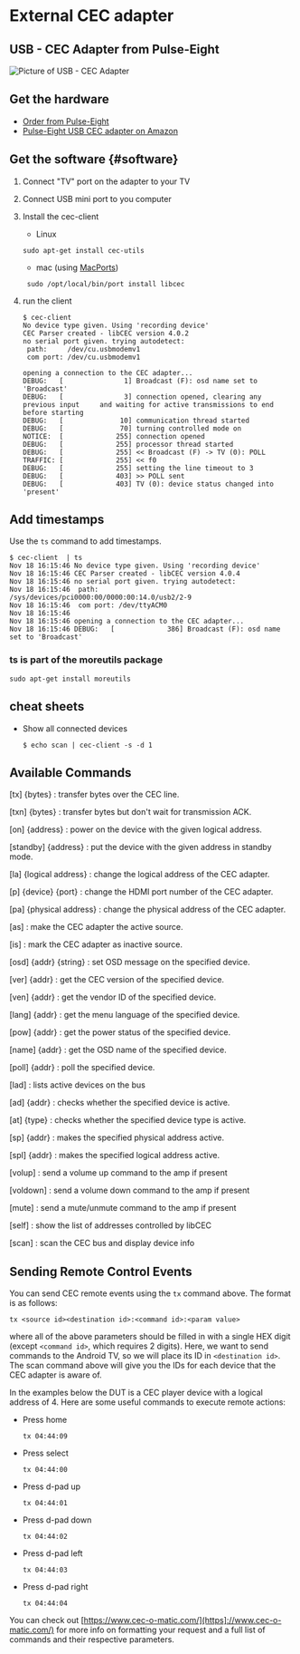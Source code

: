 # External CEC adapter

## USB - CEC Adapter from Pulse-Eight

![Picture of USB - CEC Adapter](https://www.pulse-eight.com/generated-assets/products/0000237_555.jpeg)

## Get the hardware

*   [Order from Pulse-Eight](https://www.pulse-eight.com/p/104/usb-hdmi-cec-adapter#)
*   [Pulse-Eight USB CEC adapter on Amazon](https://www.amazon.com/s/ref=nb_sb_ss_i_1_22?url=search-alias%3Daps&field-keywords=pulse+eight+usb+cec+adapter&sprefix=usb+cec+adapter+pulse+%2Caps%2C218&crid=UK4LY390M5H2)

## Get the software {#software}

1.  Connect "TV" port on the adapter to your TV
2.  Connect USB mini port to you computer
3.  Install the cec-client

    *   Linux

    ```shell
    sudo apt-get install cec-utils
    ```

    *   mac (using [MacPorts](https://guide.macports.org/#installing))

    ```shell
     sudo /opt/local/bin/port install libcec
    ```

4.  run the client

    ```shell
    $ cec-client
    No device type given. Using 'recording device'
    CEC Parser created - libCEC version 4.0.2
    no serial port given. trying autodetect:
     path:     /dev/cu.usbmodemv1
     com port: /dev/cu.usbmodemv1

    opening a connection to the CEC adapter...
    DEBUG:   [               1] Broadcast (F): osd name set to 'Broadcast'
    DEBUG:   [               3] connection opened, clearing any previous input     and waiting for active transmissions to end before starting
    DEBUG:   [              10] communication thread started
    DEBUG:   [              70] turning controlled mode on
    NOTICE:  [             255] connection opened
    DEBUG:   [             255] processor thread started
    DEBUG:   [             255] << Broadcast (F) -> TV (0): POLL
    TRAFFIC: [             255] << f0
    DEBUG:   [             255] setting the line timeout to 3
    DEBUG:   [             403] >> POLL sent
    DEBUG:   [             403] TV (0): device status changed into 'present'
    ```

## Add timestamps

Use the `ts` command to add timestamps.

```shell
$ cec-client  | ts
Nov 18 16:15:46 No device type given. Using 'recording device'
Nov 18 16:15:46 CEC Parser created - libCEC version 4.0.4
Nov 18 16:15:46 no serial port given. trying autodetect:
Nov 18 16:15:46  path:     /sys/devices/pci0000:00/0000:00:14.0/usb2/2-9
Nov 18 16:15:46  com port: /dev/ttyACM0
Nov 18 16:15:46
Nov 18 16:15:46 opening a connection to the CEC adapter...
Nov 18 16:15:46 DEBUG:   [             386] Broadcast (F): osd name set to 'Broadcast'
```

### ts is part of the moreutils package

```shell
sudo apt-get install moreutils
```

## cheat sheets

*   Show all connected devices

    ```shell
    $ echo scan | cec-client -s -d 1

    ```

## Available Commands

[tx] \{bytes\}
:   transfer bytes over the CEC line.

[txn] \{bytes\}
:   transfer bytes but don't wait for transmission ACK.

[on] \{address\}
:   power on the device with the given logical address.

[standby] \{address\}
:   put the device with the given address in standby mode.

[la] \{logical address\}
:   change the logical address of the CEC adapter.

[p] \{device\} \{port\}
:   change the HDMI port number of the CEC adapter.

[pa] \{physical address\}
:   change the physical address of the CEC adapter.

[as]
:   make the CEC adapter the active source.

[is]
:   mark the CEC adapter as inactive source.

[osd] \{addr\} \{string\}
:   set OSD message on the specified device.

[ver] \{addr\}
:   get the CEC version of the specified device.

[ven] \{addr\}
:   get the vendor ID of the specified device.

[lang] \{addr\}
:   get the menu language of the specified device.

[pow] \{addr\}
:   get the power status of the specified device.

[name] \{addr\}
:   get the OSD name of the specified device.

[poll] \{addr\}
:   poll the specified device.

[lad]
:   lists active devices on the bus

[ad] \{addr\}
:   checks whether the specified device is active.

[at] \{type\}
:   checks whether the specified device type is active.

[sp] \{addr\}
:   makes the specified physical address active.

[spl] \{addr\}
:   makes the specified logical address active.

[volup]
:   send a volume up command to the amp if present

[voldown]
:   send a volume down command to the amp if present

[mute]
:   send a mute/unmute command to the amp if present

[self]
:   show the list of addresses controlled by libCEC

[scan]
:   scan the CEC bus and display device info

## Sending Remote Control Events

You can send CEC remote events using the `tx` command above. The format is as
follows:

```
tx <source id><destination id>:<command id>:<param value>
```

where all of the above parameters should be filled in with a single HEX digit
(except `<command id>`, which requires 2 digits). Here, we want to send commands
to the Android TV, so we will place its ID in `<destination id>`. The scan
command above will give you the IDs for each device that the CEC adapter is
aware of.

In the examples below the DUT is a CEC player device with a logical address of
4. Here are some useful commands to execute remote actions:

*   Press home

    ```
    tx 04:44:09
    ```

*   Press select

    ```
    tx 04:44:00
    ```

*   Press d-pad up

    ```
    tx 04:44:01
    ```

*   Press d-pad down

    ```
    tx 04:44:02
    ```

*   Press d-pad left

    ```
    tx 04:44:03
    ```

*   Press d-pad right

    ```
    tx 04:44:04
    ```

You can check out [https://www.cec-o-matic.com/](https]://www.cec-o-matic.com/)
for more info on formatting your request and a full list of commands and their
respective parameters.